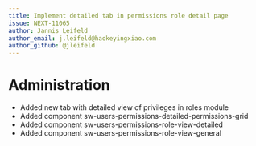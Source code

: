 ```yaml
---
title: Implement detailed tab in permissions role detail page
issue: NEXT-11065
author: Jannis Leifeld
author_email: j.leifeld@haokeyingxiao.com 
author_github: @jleifeld
---
```

# Administration
* Added new tab with detailed view of privileges in roles module
* Added component sw-users-permissions-detailed-permissions-grid
* Added component sw-users-permissions-role-view-detailed
* Added component sw-users-permissions-role-view-general
